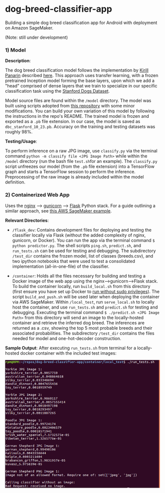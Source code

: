 # dog-breed-classifier-app
Building a simple dog breed classification app for Android with deployment on Amazon SageMaker. 

(Note: still under development)

### 1) Model

**Description**:

The dog breed classification model follows the implementation by [Kirill Panarin](https://www.linkedin.com/in/panarin/) described [here](https://towardsdatascience.com/dog-breed-classification-hands-on-approach-b5e4f88c333e). This approach uses transfer learning, with a frozen pretrained Inception model forming the base layers, upon which we add a "head" comprised of dense layers that we train to specialize in our specific classification task using the [Stanford Dogs Dataset](http://vision.stanford.edu/aditya86/ImageNetDogs/). 

Model source files are found within the `/model` directory. The model was built using scripts adopted from [this repository](https://github.com/stormy-ua/dog-breeds-classification) with some minor modifications. You can build your own variation of this model by following the instructions in the repo's README. The trained model is frozen and exported as a `.pb` file extension. In our case, the model is saved as `dbc_stanford_10_23.pb`. Accuracy on the training and testing datasets was roughly 98%. 

**Testing/Usage**:

To perform inference on a raw JPG image, use `classify.py` via the terminal command `python -m classify file <JPG Image Path>` while within the `/model` directory (run the bash file `test.sh`for an example). The `classify.py` script unfreezes our model (from the `.pb` file extension) into a TensorFlow graph and starts a TensorFlow session to perform the inference. Preprocessing of the raw image is already included within the model definition.


### 2) Containerized Web App

Uses the [nginx](https://www.nginx.com/) --> [gunicorn](https://gunicorn.org/) --> [Flask](http://flask.pocoo.org/) Python stack. For a guide outlining a similar approach, see [this AWS SageMaker example](https://github.com/awslabs/amazon-sagemaker-examples/blob/master/advanced_functionality/scikit_bring_your_own/scikit_bring_your_own.ipynb).

**Relevant Directories**: 
* `/flask_dev`: Contains development files for deploying and testing the classifier locally via Flask (without the added complexity of nginx, gunicorn, or Docker). You can run the app via the terminal command `$ python predictor.py`. The shell scripts `ping.sh`, `predict.sh`, and `run_tests.sh` can be used for testing and debugging. The subdirectory `/test_dir` contains the frozen model, list of classes (breeds.csv), and two ipython notebooks that were used to test a consolidated implementation (all-in-one-file) of the classifier. 

* `/container`: Holds all the files necessary for building and testing a Docker image of the web app using the nginx-->gunicorn-->Flask stack. To build the container locally, run `build_local.sh` from this directory (first ensure you have set up Docker to [run without sudo privileges](https://docs.docker.com/install/linux/linux-postinstall/)). The script `build_and_push.sh` will be used later when deploying the container via AWS SageMaker. Within `/local_test`, run `serve_local.sh` to locally host the container, and use `run_tests.sh` and `predict.sh` for testing and debugging. Executing the terminal command `$ ./predict.sh <JPG Image Path>` from this directory will send an image to the locally-hosted container and retrieve the inferred dog breed. The inferences are returned as a .csv, showing the top 5 most probable breeds and their associated probabilities. The subdirectory `/test_dir` contains the files needed for model and one-hot-decoder construction. 

**Sample Output**:
After executing `run_tests.sh` from terminal for a locally-hosted docker container with the included test images:

![sample output](https://raw.githubusercontent.com/Ryan-Marchildon/dog-breed-classifier-app/master/container/local_test/run_tests-output.png)
